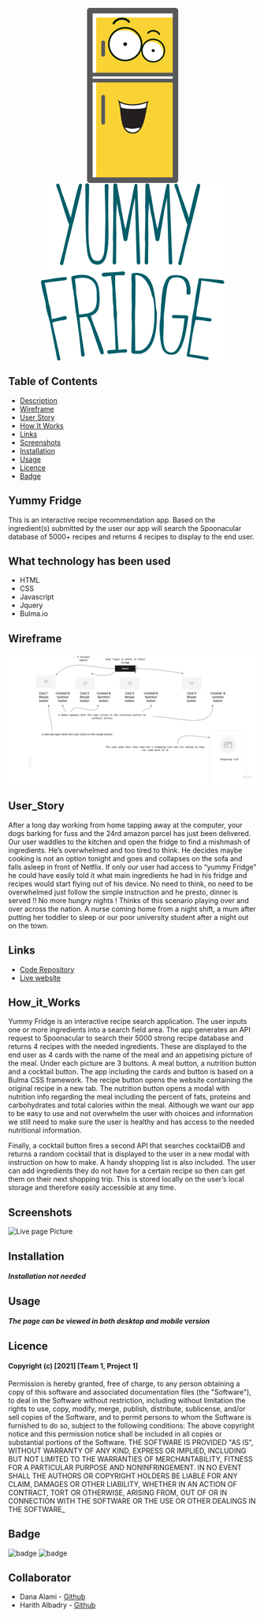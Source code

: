 <img src="./assets/img/fridge_yellow.png"  
     style="display:block; 
            float:none; 
            margin-left:auto; 
            margin-right:auto;"> 
            <img src="./assets/img/yummy3.png"  
     style="display:block; 
            float:none; 
            margin-left:auto; 
            margin-right:auto;"> 


## Table of Contents

* [Description](#Yummy)
* [Wireframe](#Wireframe)
* [User Story](#User_Story)
* [How It Works](#How_it_Works)
* [Links](#links)
* [Screenshots](#Screenshots)
* [Installation](#installation)
* [Usage](#Usage)
* [Licence](#Licence)
* [Badge](#Badge)



## Yummy Fridge  
This is an interactive recipe recommendation app. Based on the ingredient(s) submitted by the user our app will search the Spoonacular database of 5000+ recipes and returns 4 recipes to display to the end user. 

## What technology has been used
* HTML
* CSS
* Javascript
* Jquery
* Bulma.io

## Wireframe

![Live page Picture](./assets/img/wireframe.jpg)


## User_Story
After a long day working from home tapping away at the computer, your dogs barking for fuss and the 24rd amazon parcel has just been delivered. Our user waddles to the kitchen and open the fridge to find a mishmash of ingredients. He’s overwhelmed and too tired to think. He decides maybe cooking is not an option tonight and goes and collapses on the sofa and falls asleep in front of Netflix. 
If only our user had access to “yummy Fridge” he could have easily told it what main ingredients he had in his fridge and recipes would start flying out of his device. No need to think, no need to be overwhelmed just follow the simple instruction and he presto, dinner is served !! No more hungry nights ! 
Thinks of this scenario playing over and over across the nation. A nurse coming home from a night shift, a mum after putting her toddler to sleep or our poor university student after a night out on the town.  

## Links

* [Code Repository](https://github.com/Lloret82/Yummy_Fridge)
* [Live website](https://lloret82.github.io/Yummy_Fridge)

## How_it_Works

Yummy Fridge is an interactive recipe search application. The user inputs one or more ingredients into a search field area. The app generates an API request to Spoonacular to search their 5000 strong recipe database and returns 4 recipes with the needed ingredients. 
These are displayed to the end user as 4 cards with the name of the meal and an appetising picture of the meal. Under each picture are 3 buttons. A meal button, a nutrition button and a cocktail button.  The app including the cards and button is based on a Bulma CSS framework. 
The recipe button opens the website containing the original recipe in a new tab. 
The nutrition button opens a modal with nutrition info regarding the meal including the percent of fats, proteins and carbohydrates and total calories within the meal. Although we want our app to be easy to use and not overwhelm the user with choices and information we still need to make sure the user is healthy and has access to the needed nutritional information. 

Finally, a cocktail button fires a second API that searches cocktailDB and returns a random cocktail that is displayed to the user in a new modal with instruction on how to make. 
A handy shopping list is also included. The user can add ingredients they do not have for a certain recipe so then can get them on their next shopping trip.  This is stored locally on the user’s local storage and therefore easily accessible at any time. 

## Screenshots


 ![Live page Picture](./assets/img/screen.png)


## Installation

#### _Installation not needed_

## Usage

#### _The page can be viewed in both desktop and mobile version_




## Licence

#### Copyright (c) [2021] [Team 1, Project 1]
Permission is hereby granted, free of charge, to any person obtaining a copy
of this software and associated documentation files (the "Software"), to deal
in the Software without restriction, including without limitation the rights
to use, copy, modify, merge, publish, distribute, sublicense, and/or sell
copies of the Software, and to permit persons to whom the Software is
furnished to do so, subject to the following conditions:
The above copyright notice and this permission notice shall be included in all
copies or substantial portions of the Software.
THE SOFTWARE IS PROVIDED "AS IS", WITHOUT WARRANTY OF ANY KIND, EXPRESS OR
IMPLIED, INCLUDING BUT NOT LIMITED TO THE WARRANTIES OF MERCHANTABILITY,
FITNESS FOR A PARTICULAR PURPOSE AND NONINFRINGEMENT. IN NO EVENT SHALL THE
AUTHORS OR COPYRIGHT HOLDERS BE LIABLE FOR ANY CLAIM, DAMAGES OR OTHER
LIABILITY, WHETHER IN AN ACTION OF CONTRACT, TORT OR OTHERWISE, ARISING FROM,
OUT OF OR IN CONNECTION WITH THE SOFTWARE OR THE USE OR OTHER DEALINGS IN THE
SOFTWARE_

## Badge
![badge](https://img.shields.io/amo/rating/5?style=plastic)
![badge](https://img.shields.io/github/release-date/Lloret82/Horiseon_Code_Refactor_Homework_1)

## Collaborator

* Dana Alami - <a href="https://github.com/Danaalami-cloud"> Github </a>
* Harith Albadry - <a href="https://github.com/Danaalami-cloud"> Github </a>













